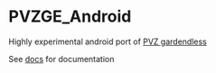 # PVZGE_Android

Highly experimental android port of [PVZ gardendless](https://pvzge.com/)

See [docs](/docs) for documentation
